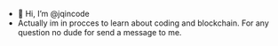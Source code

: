 - 👋 Hi, I’m @jqincode
- Actually im in procces to learn about coding and blockchain.
For any question no dude for send a message to me.
